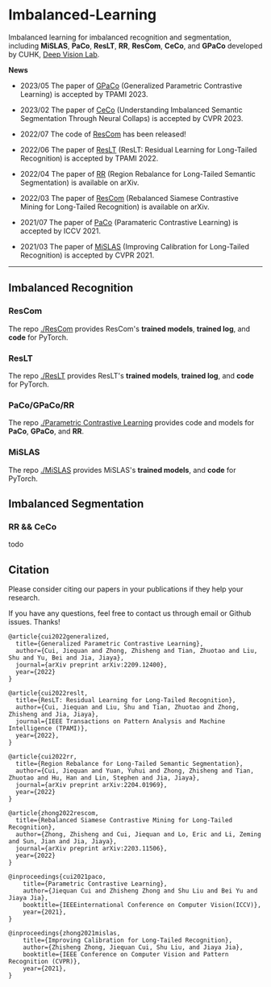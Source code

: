 # Imbalanced-Learning

Imbalanced learning for imbalanced recognition and segmentation, including **MiSLAS**, **PaCo**, **ResLT**, **RR**, **ResCom**, **CeCo**, and **GPaCo** developed by CUHK, [Deep Vision Lab](https://www.dvlab.ai).

**News**
- 2023/05 The paper of [GPaCo](https://arxiv.org/pdf/2209.12400.pdf) (Generalized Parametric Contrastive Learning) is accepted by TPAMI 2023.

- 2023/02 The paper of [CeCo](https://arxiv.org/pdf/2301.01100.pdf) (Understanding Imbalanced Semantic Segmentation Through Neural Collaps) is accepted by CVPR 2023.

- 2022/07 The code of [ResCom](https://arxiv.org/abs/2203.11506) has been released!

- 2022/06 The paper of [ResLT](https://arxiv.org/abs/2101.10633) (ResLT: Residual Learning for Long-Tailed Recognition) is accepted by TPAMI 2022.

- 2022/04 The paper of [RR](https://arxiv.org/abs/2204.01969) (Region Rebalance for Long-Tailed Semantic Segmentation) is available on arXiv.

- 2022/03 The paper of [ResCom](https://arxiv.org/abs/2203.11506) (Rebalanced Siamese Contrastive Mining for Long-Tailed Recognition) is available on arXiv.

- 2021/07 The paper of [PaCo](https://arxiv.org/abs/2107.12028) (Paramateric Contrastive Learning) is accepted by ICCV 2021.

- 2021/03 The paper of [MiSLAS](https://arxiv.org/abs/2104.00466) (Improving Calibration for Long-Tailed Recognition) is accepted by CVPR 2021.


---



## Imbalanced Recognition

### ResCom

The repo [./ResCom](https://github.com/dvlab-research/Imbalanced-Learning/tree/main/ResCom) provides ResCom's **trained models**, **trained log**, and **code** for PyTorch.
### ResLT
The repo [./ResLT](https://github.com/dvlab-research/Imbalanced-Learning/tree/main/ResLT) provides ResLT's **trained models**, **trained log**, and **code** for PyTorch.

### PaCo/GPaCo/RR

The repo [./Parametric Contrastive Learning](https://github.com/dvlab-research/Imbalanced-Learning/tree/main/PaCo) provides code and models for **PaCo**, **GPaCo**, and **RR**.


### MiSLAS
The repo [./MiSLAS](https://github.com/dvlab-research/Imbalanced-Learning/tree/main/MiSLAS) provides MiSLAS's **trained models**, and **code** for PyTorch.



## Imbalanced Segmentation

### RR && CeCo
todo



## Citation

Please consider citing our papers in your publications if they help your research. 

If you have any questions, feel free to contact us through email or Github issues. Thanks!



```
@article{cui2022generalized,
  title={Generalized Parametric Contrastive Learning},
  author={Cui, Jiequan and Zhong, Zhisheng and Tian, Zhuotao and Liu, Shu and Yu, Bei and Jia, Jiaya},
  journal={arXiv preprint arXiv:2209.12400},
  year={2022}
}

@article{cui2022reslt,
  title={ResLT: Residual Learning for Long-Tailed Recognition},
  author={Cui, Jiequan and Liu, Shu and Tian, Zhuotao and Zhong, Zhisheng and Jia, Jiaya},
  journal={IEEE Transactions on Pattern Analysis and Machine Intelligence (TPAMI)},
  year={2022},
}

@article{cui2022rr,
  title={Region Rebalance for Long-Tailed Semantic Segmentation},
  author={Cui, Jiequan and Yuan, Yuhui and Zhong, Zhisheng and Tian, Zhuotao and Hu, Han and Lin, Stephen and Jia, Jiaya},
  journal={arXiv preprint arXiv:2204.01969},
  year={2022}
}

@article{zhong2022rescom,
  title={Rebalanced Siamese Contrastive Mining for Long-Tailed Recognition},
  author={Zhong, Zhisheng and Cui, Jiequan and Lo, Eric and Li, Zeming and Sun, Jian and Jia, Jiaya},
  journal={arXiv preprint arXiv:2203.11506},
  year={2022}
}

@inproceedings{cui2021paco,
    title={Parametric Contrastive Learning}, 
    author={Jiequan Cui and Zhisheng Zhong and Shu Liu and Bei Yu and Jiaya Jia},
    booktitle={IEEEinternational Conference on Computer Vision(ICCV)},
    year={2021},
}

@inproceedings{zhong2021mislas,
    title={Improving Calibration for Long-Tailed Recognition},
    author={Zhisheng Zhong, Jiequan Cui, Shu Liu, and Jiaya Jia},
    booktitle={IEEE Conference on Computer Vision and Pattern Recognition (CVPR)},
    year={2021},
}
```

